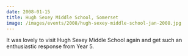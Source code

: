 ```yaml
---
date: 2008-01-15
title: Hugh Sexey Middle School, Somerset
image: /images/events/2008/hugh-sexey-middle-school-jan-2008.jpg
---
```


It was lovely to visit Hugh Sexey Middle School again and get such an enthusiastic response from Year 5.
